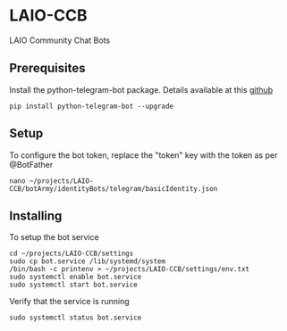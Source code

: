 # LAIO-CCB
LAIO Community Chat Bots

## Prerequisites
Install the python-telegram-bot package. Details available at this [github](https://github.com/python-telegram-bot/python-telegram-bot)

```
pip install python-telegram-bot --upgrade
```

## Setup
To configure the bot token, replace the "token" key with the token as per @BotFather
```
nano ~/projects/LAIO-CCB/botArmy/identityBots/telegram/basicIdentity.json
```

## Installing
To setup the bot service

```
cd ~/projects/LAIO-CCB/settings
sudo cp bot.service /lib/systemd/system
/bin/bash -c printenv > ~/projects/LAIO-CCB/settings/env.txt
sudo systemctl enable bot.service
sudo systemctl start bot.service
```

Verify that the service is running
```
sudo systemctl status bot.service
```
